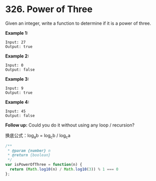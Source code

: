 # 326. Power of Three

Given an integer, write a function to determine if it is a power of three.

**Example 1:**
```
Input: 27
Output: true
```
**Example 2:**
```
Input: 0
Output: false
```
**Example 3:**
```
Input: 9
Output: true
```
**Example 4:**
```
Input: 45
Output: false
```

**Follow up:**
Could you do it without using any loop / recursion?

换底公式：log<sub>a</sub>b = log<sub>c</sub>b / log<sub>c</sub>a

```javascript
/**
 * @param {number} n
 * @return {boolean}
 */
var isPowerOfThree = function(n) {
  return (Math.log10(n) / Math.log10(3)) % 1 === 0
};
```
